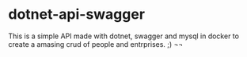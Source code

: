 # dotnet-api-swagger
This is a simple API made with dotnet, swagger and mysql in docker to create a amasing crud of people and entrprises. ;)    ¬¬
